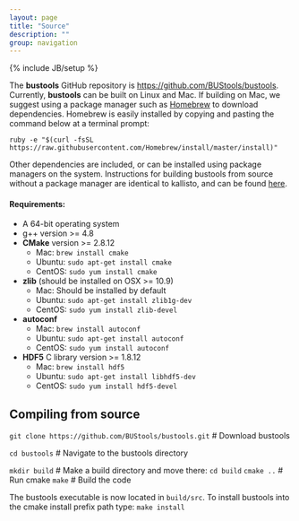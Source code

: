 ```yaml
---
layout: page
title: "Source"
description: ""
group: navigation
---
```

{% include JB/setup %}

The __bustools__ GitHub repository is https://github.com/BUStools/bustools. Currently, __bustools__ can be built on Linux and Mac. If building on Mac, we suggest using a package manager such as [Homebrew](http://brew.sh) to download dependencies. Homebrew is easily installed by copying and pasting the command below at a terminal prompt:

`ruby -e "$(curl -fsSL https://raw.githubusercontent.com/Homebrew/install/master/install)"`

Other dependencies are included, or can be installed using package managers on the system. Instructions for building bustools from source without a package manager are identical to kallisto, and can be found [here](http://pachterlab.github.io/kallisto/local_build.html).

#### Requirements:

- A 64-bit operating system
- g++ version >= 4.8
- __CMake__ version >= 2.8.12
    - Mac: `brew install cmake`
    - Ubuntu: `sudo apt-get install cmake`
    - CentOS: `sudo yum install cmake`
- __zlib__ (should be installed on OSX >= 10.9)
    - Mac: Should be installed by default
    - Ubuntu: `sudo apt-get install zlib1g-dev`
    - CentOS: `sudo yum install zlib-devel`
- __autoconf__ 
    - Mac: `brew install autoconf`
    - Ubuntu: `sudo apt-get install autoconf`
    - CentOS: `sudo yum install autoconf`
- __HDF5__ C library version >= 1.8.12
    - Mac: `brew install hdf5`
    - Ubuntu: `sudo apt-get install libhdf5-dev`
    - CentOS: `sudo yum install hdf5-devel`


## Compiling from source

`git clone https://github.com/BUStools/bustools.git` # Download bustools 

`cd bustools` # Navigate to the bustools directory

`mkdir build` # Make a build directory and move there:
`cd build`
`cmake ..` # Run cmake
`make` # Build the code

The bustools executable is now located in `build/src`. To install bustools into the cmake install prefix path type:
`make install`


